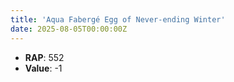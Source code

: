 ```yaml
---
title: 'Aqua Fabergé Egg of Never-ending Winter'
date: 2025-08-05T00:00:00Z
---
```

- **RAP**: 552
- **Value**: -1
